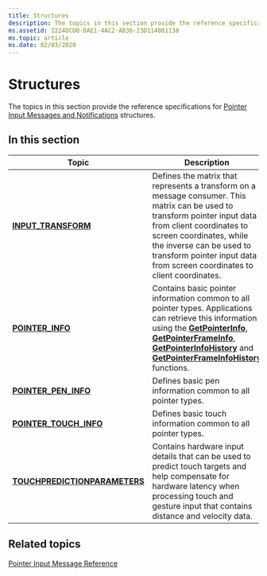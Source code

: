 ```yaml
---
title: Structures
description: The topics in this section provide the reference specifications for Pointer Input Messages and Notifications structures.
ms.assetid: 2224DCD0-DAE1-4AC2-AB36-23D114801138
ms.topic: article
ms.date: 02/03/2020
---
```


# Structures

The topics in this section provide the reference specifications for [Pointer Input Messages and Notifications](messages-and-notifications-portal.md) structures.

## In this section



| Topic                                                                            | Description                                                                                                                                                                                                                                                                                                                                                           |
|----------------------------------------------------------------------------------|-----------------------------------------------------------------------------------------------------------------------------------------------------------------------------------------------------------------------------------------------------------------------------------------------------------------------------------------------------------------------|
| [**INPUT_TRANSFORM**](/previous-versions/windows/desktop/api)<br/>                           | Defines the matrix that represents a transform on a message consumer. This matrix can be used to transform pointer input data from client coordinates to screen coordinates, while the inverse can be used to transform pointer input data from screen coordinates to client coordinates. <br/>                                                                 |
| [**POINTER_INFO**](/previous-versions/windows/desktop/api)<br/>                          | Contains basic pointer information common to all pointer types. Applications can retrieve this information using the [**GetPointerInfo**](/previous-versions/windows/desktop/api), [**GetPointerFrameInfo**](/previous-versions/windows/desktop/api), [**GetPointerInfoHistory**](/previous-versions/windows/desktop/api) and [**GetPointerFrameInfoHistory**](/previous-versions/windows/desktop/api) functions. <br/> |
| [**POINTER_PEN_INFO**](/previous-versions/windows/desktop/api)<br/>                 | Defines basic pen information common to all pointer types. <br/>                                                                                                                                                                                                                                                                                                |
| [**POINTER_TOUCH_INFO**](/previous-versions/windows/desktop/api)<br/>             | Defines basic touch information common to all pointer types.<br/>                                                                                                                                                                                                                                                                                               |
| [**TOUCHPREDICTIONPARAMETERS**](/previous-versions/windows/desktop/api)<br/> | Contains hardware input details that can be used to predict touch targets and help compensate for hardware latency when processing touch and gesture input that contains distance and velocity data.<br/>                                                                                                                                                       |



 

## Related topics

<dl> <dt>

[Pointer Input Message Reference](wmpointer-reference.md)
</dt> </dl>

 

 





